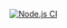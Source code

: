 [![Node.js CI](https://github.com/Sokolero/hexlet-jest/workflows/Node.js%20CI/badge.svg)](https://github.com/Sokolero/hexlet-jest/actions)
